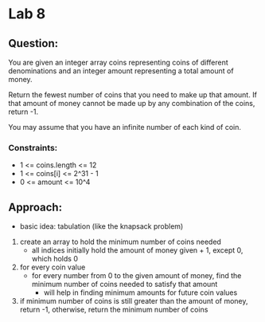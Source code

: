 # Lab 8

## Question:
You are given an integer array coins representing coins of different denominations and an integer amount representing a total amount of money.

Return the fewest number of coins that you need to make up that amount. If that amount of money cannot be made up by any combination of the coins, return -1.

You may assume that you have an infinite number of each kind of coin.

### Constraints:
- 1 <= coins.length <= 12
- 1 <= coins[i] <= 2^31 - 1
- 0 <= amount <= 10^4

## Approach:
- basic idea: tabulation (like the knapsack problem)
1. create an array to hold the minimum number of coins needed
    - all indices initially hold the amount of money given + 1, except 0, which holds 0
2. for every coin value
    - for every number from 0 to the given amount of money, find the minimum number of coins needed to satisfy that amount
        - will help in finding minimum amounts for future coin values
3. if minimum number of coins is still greater than the amount of money, return -1, otherwise, return the minimum number of coins